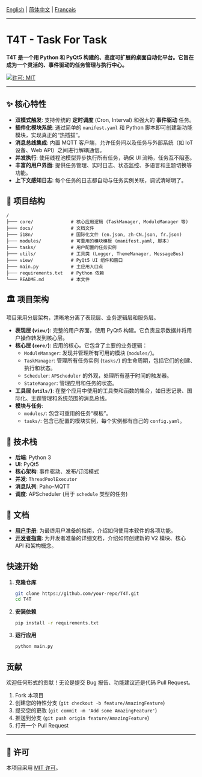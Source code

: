 [English](./README.md) | [简体中文](./README.zh-CN.md) | [Français](./README.fr.md)

---

# T4T - Task For Task

**T4T 是一个用 Python 和 PyQt5 构建的、高度可扩展的桌面自动化平台。它旨在成为一个灵活的、事件驱动的任务管理与执行中心。**

[![许可: MIT](https://img.shields.io/badge/License-MIT-yellow.svg)](https://opensource.org/licenses/MIT)

---

## ✨ 核心特性

*   **双模式触发**: 支持传统的 **定时调度** (Cron, Interval) 和强大的 **事件驱动** 任务。
*   **插件化模块系统**: 通过简单的 `manifest.yaml` 和 Python 脚本即可创建新功能模块，实现真正的“热插拔”。
*   **消息总线集成**: 内置 MQTT 客户端，允许任务间以及任务与外部系统（如 IoT 设备、Web API）之间进行解耦通信。
*   **并发执行**: 使用线程池模型异步执行所有任务，确保 UI 流畅，任务互不阻塞。
*   **丰富的用户界面**: 提供任务管理、实时日志、状态监控、多语言和主题切换等功能。
*   **上下文感知日志**: 每个任务的日志都自动与任务实例关联，调试清晰明了。

## 📂 项目结构
```
/
├─── core/              # 核心应用逻辑 (TaskManager, ModuleManager 等)
├─── docs/              # 文档文件
├─── i18n/              # 国际化文件 (en.json, zh-CN.json, fr.json)
├─── modules/           # 可重用的模块模板 (manifest.yaml, 脚本)
├─── tasks/             # 用户配置的任务实例
├─── utils/             # 工具类 (Logger, ThemeManager, MessageBus)
├─── view/              # PyQt5 UI 组件和窗口
├─── main.py            # 主应用入口点
├─── requirements.txt   # Python 依赖
└─── README.md          # 本文件
```

## 🏛️ 项目架构

项目采用分层架构，清晰地分离了表现层、业务逻辑层和服务层。

*   **表现层 (`view/`)**: 完整的用户界面，使用 PyQt5 构建。它负责显示数据并将用户操作转发到核心层。
*   **核心层 (`core/`)**: 应用的核心。它包含了主要的业务逻辑：
    *   `ModuleManager`: 发现并管理所有可用的模块 (`modules/`)。
    *   `TaskManager`: 管理所有任务实例 (`tasks/`) 的生命周期，包括它们的创建、执行和状态。
    *   `Scheduler`: `APScheduler` 的外观，处理所有基于时间的触发器。
    *   `StateManager`: 管理应用和任务的状态。
*   **工具层 (`utils/`)**: 在整个应用中使用的工具类和函数的集合，如日志记录、国际化、主题管理和系统范围的消息总线。
*   **模块与任务**:
    *   `modules/`: 包含可重用的任务“模板”。
    *   `tasks/`: 包含已配置的模块实例，每个实例都有自己的 `config.yaml`。

## 🚀 技术栈

*   **后端**: Python 3
*   **UI**: PyQt5
*   **核心架构**: 事件驱动、发布/订阅模式
*   **并发**: `ThreadPoolExecutor`
*   **消息队列**: Paho-MQTT
*   **调度**: APScheduler (用于 `schedule` 类型的任务)

## 📖 文档

*   **[用户手册](./docs/user_manual.md)**: 为最终用户准备的指南，介绍如何使用本软件的各项功能。
*   **[开发者指南](./docs/development_guide.md)**: 为开发者准备的详细文档，介绍如何创建新的 V2 模块、核心 API 和架构概念。

## 快速开始

1.  **克隆仓库**
    ```bash
    git clone https://github.com/your-repo/T4T.git
    cd T4T
    ```

2.  **安装依赖**
    ```bash
    pip install -r requirements.txt
    ```

3.  **运行应用**
    ```bash
    python main.py
    ```

## 贡献

欢迎任何形式的贡献！无论是提交 Bug 报告、功能建议还是代码 Pull Request。

1.  Fork 本项目
2.  创建您的特性分支 (`git checkout -b feature/AmazingFeature`)
3.  提交您的更改 (`git commit -m 'Add some AmazingFeature'`)
4.  推送到分支 (`git push origin feature/AmazingFeature`)
5.  打开一个 Pull Request

---

## 📄 许可

本项目采用 [MIT 许可](LICENSE)。
